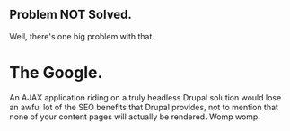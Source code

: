 ##  Problem NOT Solved.

Well, there's one big problem with that.

# The Google.

An AJAX application riding on a truly headless Drupal solution would lose an awful lot of the SEO benefits that Drupal provides, not to mention that none of your content pages will actually be rendered. Womp womp.
